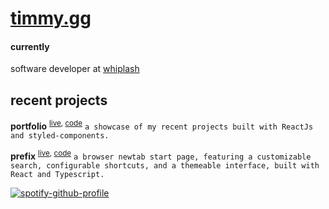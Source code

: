 # [timmy.gg](https://timmy.gg)

#### currently

software developer at [whiplash](https://github.com/whiplashmerch)

## recent projects

**portfolio** <sup>[live](https://timmy.gg), [code](https://github.com/timmyha/portfolio-new)</sup> `a showcase of my recent projects built with ReactJs and styled-components.`

**prefix** <sup>[live](https://prefix.timmyha.co), [code](https://github.com/timmyha/prefix)</sup> `a browser newtab start page, featuring a customizable search, configurable shortcuts, and a themeable interface, built with React and Typescript.`

[![spotify-github-profile](https://spotify-github-profile.kittinanx.com/api/view?uid=0n6pliuehft62qwk7nu83bu33&cover_image=true&theme=default&bar_color=ae6a92&bar_color_cover=false)](https://github.com/kittinan/spotify-github-profile)
